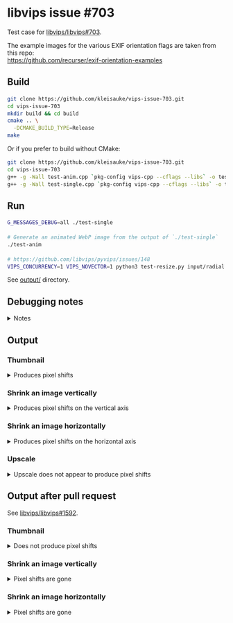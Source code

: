 # libvips issue #703

Test case for [libvips/libvips#703](https://github.com/libvips/libvips/issues/703).

The example images for the various EXIF orientation flags are taken from this repo:  
https://github.com/recurser/exif-orientation-examples

## Build
```bash
git clone https://github.com/kleisauke/vips-issue-703.git
cd vips-issue-703
mkdir build && cd build
cmake .. \
  -DCMAKE_BUILD_TYPE=Release
make
```

Or if you prefer to build without CMake:
```bash
git clone https://github.com/kleisauke/vips-issue-703.git
cd vips-issue-703
g++ -g -Wall test-anim.cpp `pkg-config vips-cpp --cflags --libs` -o test-anim
g++ -g -Wall test-single.cpp `pkg-config vips-cpp --cflags --libs` -o test-single
```

## Run
```bash
G_MESSAGES_DEBUG=all ./test-single

# Generate an animated WebP image from the output of `./test-single`
./test-anim

# https://github.com/libvips/pyvips/issues/148
VIPS_CONCURRENCY=1 VIPS_NOVECTOR=1 python3 test-resize.py input/radial.rgb.png
```

See [output/](output) directory.

## Debugging notes
<details>
  <summary>Notes</summary>

  Only reduce an image vertically (using only `reducev`):
  ```bash
  VIPS_NOVECTOR=1 vips reducev input/Landscape_1.jpg output-patch/lanczos3/Landscape_1.jpg[strip,Q=85] 5.624992969 --kernel lanczos3 --centre

  VIPS_NOVECTOR=1 vips reducev input/Landscape_2.jpg temp.v 5.624992969 --kernel lanczos3 --centre
  vips flip temp.v output-patch/lanczos3/Landscape_2.jpg[strip,Q=85] horizontal

  VIPS_NOVECTOR=1 vips reducev input/Landscape_3.jpg temp.v 5.624992969 --kernel lanczos3 --centre
  vips rot temp.v output-patch/lanczos3/Landscape_3.jpg[strip,Q=85] d180

  VIPS_NOVECTOR=1 vips reducev input/Landscape_4.jpg temp.v 5.624992969 --kernel lanczos3 --centre
  vips rot temp.v temp2.v d180
  vips flip temp2.v output-patch/lanczos3/Landscape_4.jpg[strip,Q=85] horizontal

  vips rot input/Landscape_5.jpg temp.v d270
  VIPS_NOVECTOR=1 vips reducev temp.v temp2.v 5.624992969 --kernel lanczos3 --centre
  vips flip temp2.v output-patch/lanczos3/Landscape_5.jpg[strip,Q=85] vertical

  vips rot input/Landscape_6.jpg temp.v d90
  VIPS_NOVECTOR=1 vips reducev temp.v output-patch/lanczos3/Landscape_6.jpg[strip,Q=85] 5.624992969 --kernel lanczos3 --centre

  vips rot input/Landscape_7.jpg temp.v d90
  VIPS_NOVECTOR=1 vips reducev temp.v temp2.v 5.624992969 --kernel lanczos3 --centre
  vips flip temp2.v output-patch/lanczos3/Landscape_7.jpg[strip,Q=85] vertical

  vips rot input/Landscape_8.jpg temp.v d270
  VIPS_NOVECTOR=1 vips reducev temp.v output-patch/lanczos3/Landscape_8.jpg[strip,Q=85] 5.624992969 --kernel lanczos3 --centre

  rm {temp,temp2}.v
  ```

  Only reduce an image horizontally (using only `reduceh`):
  ```bash
  vips reduceh input/Landscape_1.jpg output-patch/lanczos3/Landscape_1.jpg[strip,Q=85] 5.624992969 --kernel lanczos3 --centre

  vips reduceh input/Landscape_2.jpg temp.v 5.624992969 --kernel lanczos3 --centre
  vips flip temp.v output-patch/lanczos3/Landscape_2.jpg[strip,Q=85] horizontal

  vips reduceh input/Landscape_3.jpg temp.v 5.624992969 --kernel lanczos3 --centre
  vips rot temp.v output-patch/lanczos3/Landscape_3.jpg[strip,Q=85] d180

  vips reduceh input/Landscape_4.jpg temp.v 5.624992969 --kernel lanczos3 --centre
  vips rot temp.v temp2.v d180
  vips flip temp2.v output-patch/lanczos3/Landscape_4.jpg[strip,Q=85] horizontal

  vips rot input/Landscape_5.jpg temp.v d270
  vips reduceh temp.v temp2.v 5.624992969 --kernel lanczos3 --centre
  vips flip temp2.v output-patch/lanczos3/Landscape_5.jpg[strip,Q=85] vertical

  vips rot input/Landscape_6.jpg temp.v d90
  vips reduceh temp.v output-patch/lanczos3/Landscape_6.jpg[strip,Q=85] 5.624992969 --kernel lanczos3 --centre

  vips rot input/Landscape_7.jpg temp.v d90
  vips reduceh temp.v temp2.v 5.624992969 --kernel lanczos3 --centre
  vips flip temp2.v output-patch/lanczos3/Landscape_7.jpg[strip,Q=85] vertical

  vips rot input/Landscape_8.jpg temp.v d270
  vips reduceh temp.v output-patch/lanczos3/Landscape_8.jpg[strip,Q=85] 5.624992969 --kernel lanczos3 --centre

  rm {temp,temp2}.v
  ```

  Only shrink an image vertically (using only `shrinkv`):
  ```bash
  vips shrinkv input/Landscape_1.jpg output-patch/lanczos3/Landscape_1.jpg[strip,Q=85] 3

  vips shrinkv input/Landscape_2.jpg temp.v 3
  vips flip temp.v output-patch/lanczos3/Landscape_2.jpg[strip,Q=85] horizontal

  vips shrinkv input/Landscape_3.jpg temp.v 3
  vips rot temp.v output-patch/lanczos3/Landscape_3.jpg[strip,Q=85] d180

  vips shrinkv input/Landscape_4.jpg temp.v 3
  vips rot temp.v temp2.v d180
  vips flip temp2.v output-patch/lanczos3/Landscape_4.jpg[strip,Q=85] horizontal

  vips rot input/Landscape_5.jpg temp.v d270
  vips shrinkv temp.v temp2.v 3
  vips flip temp2.v output-patch/lanczos3/Landscape_5.jpg[strip,Q=85] vertical

  vips rot input/Landscape_6.jpg temp.v d90
  vips shrinkv temp.v output-patch/lanczos3/Landscape_6.jpg[strip,Q=85] 3

  vips rot input/Landscape_7.jpg temp.v d90
  vips shrinkv temp.v temp2.v 3
  vips flip temp2.v output-patch/lanczos3/Landscape_7.jpg[strip,Q=85] vertical

  vips rot input/Landscape_8.jpg temp.v d270
  vips shrinkv temp.v output-patch/lanczos3/Landscape_8.jpg[strip,Q=85] 3

  rm {temp,temp2}.v
  ```

  Only shrink an image horizontally (using only `shrinkh`):
  ```bash
  vips shrinkh input/Landscape_1.jpg output-patch/lanczos3/Landscape_1.jpg[strip,Q=85] 3

  vips shrinkh input/Landscape_2.jpg temp.v 3
  vips flip temp.v output-patch/lanczos3/Landscape_2.jpg[strip,Q=85] horizontal

  vips shrinkh input/Landscape_3.jpg temp.v 3
  vips rot temp.v output-patch/lanczos3/Landscape_3.jpg[strip,Q=85] d180

  vips shrinkh input/Landscape_4.jpg temp.v 3
  vips rot temp.v temp2.v d180
  vips flip temp2.v output-patch/lanczos3/Landscape_4.jpg[strip,Q=85] horizontal

  vips rot input/Landscape_5.jpg temp.v d270
  vips shrinkh temp.v temp2.v 3
  vips flip temp2.v output-patch/lanczos3/Landscape_5.jpg[strip,Q=85] vertical

  vips rot input/Landscape_6.jpg temp.v d90
  vips shrinkh temp.v output-patch/lanczos3/Landscape_6.jpg[strip,Q=85] 3

  vips rot input/Landscape_7.jpg temp.v d90
  vips shrinkh temp.v temp2.v 3
  vips flip temp2.v output-patch/lanczos3/Landscape_7.jpg[strip,Q=85] vertical

  vips rot input/Landscape_8.jpg temp.v d270
  vips shrinkh temp.v output-patch/lanczos3/Landscape_8.jpg[strip,Q=85] 3

  rm {temp,temp2}.v
  ```
</details>

## Output

### Thumbnail
<details>
  <summary>Produces pixel shifts</summary>

  ![Portrait](output/lanczos3_Portrait.webp)
  ![Landscape](output/lanczos3_Landscape.webp)
</details>

### Shrink an image vertically
<details>
  <summary>Produces pixel shifts on the vertical axis</summary>

  ![Landscape-vertical](output/Landscape-vertical.webp)
</details>

### Shrink an image horizontally
<details>
  <summary>Produces pixel shifts on the horizontal axis</summary>

  ![Landscape-horizontal](output/Landscape-horizontal.webp)
</details>

### Upscale
<details>
  <summary>Upscale does not appear to produce pixel shifts</summary>

  ![Portrait](output/Portrait-enlarge.webp)
  ![Landscape](output/Landscape-enlarge.webp)
</details>

## Output after pull request

See [libvips/libvips#1592](https://github.com/libvips/libvips/pull/1592).

### Thumbnail
<details>
  <summary>Does not produce pixel shifts</summary>

  ![Portrait](output-patch/lanczos3_Portrait.webp)
  ![Landscape](output-patch/lanczos3_Landscape.webp)
</details>

### Shrink an image vertically
<details>
  <summary>Pixel shifts are gone</summary>

  ![Landscape-vertical](output-patch/Landscape-vertical.webp)
</details>

### Shrink an image horizontally
<details>
  <summary>Pixel shifts are gone</summary>

  ![Landscape-horizontal](output-patch/Landscape-horizontal.webp)
</details>
